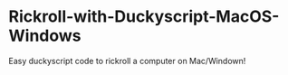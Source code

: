# Rickroll-with-Duckyscript-MacOS-Windows
Easy duckyscript code to rickroll a computer on Mac/Windown!
